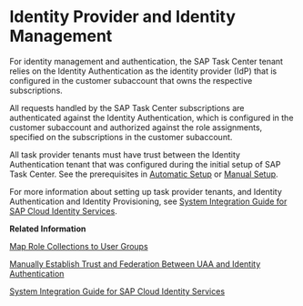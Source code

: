 <!-- loio69b3baed13ca4a9f933c69a48f54755c -->

# Identity Provider and Identity Management

For identity management and authentication, the SAP Task Center tenant relies on the Identity Authentication as the identity provider \(IdP\) that is configured in the customer subaccount that owns the respective subscriptions.

All requests handled by the SAP Task Center subscriptions are authenticated against the Identity Authentication, which is configured in the customer subaccount and authorized against the role assignments, specified on the subscriptions in the customer subaccount.

All task provider tenants must have trust between the Identity Authentication tenant that was configured during the initial setup of SAP Task Center. See the prerequisites in [Automatic Setup](../30-initial-setup/automatic-setup-3a49967.md) or [Manual Setup](../30-initial-setup/manual-setup-0f00d3d.md).

For more information about setting up task provider tenants, and Identity Authentication and Identity Provisioning, see [System Integration Guide for SAP Cloud Identity Services](https://help.sap.com/viewer/b95c3d5bab324a3a8409eee5267a5b75/Cloud/en-US).

**Related Information**  


[Map Role Collections to User Groups](https://help.sap.com/viewer/65de2977205c403bbc107264b8eccf4b/Cloud/en-US/51acfc82c0c54db59de0a528f343902c.html)

[Manually Establish Trust and Federation Between UAA and Identity Authentication](https://help.sap.com/viewer/65de2977205c403bbc107264b8eccf4b/Cloud/en-US/7c6aa87459764b179aeccadccd4f91f3.html)

[System Integration Guide for SAP Cloud Identity Services](https://help.sap.com/viewer/b95c3d5bab324a3a8409eee5267a5b75/Cloud/en-US)

